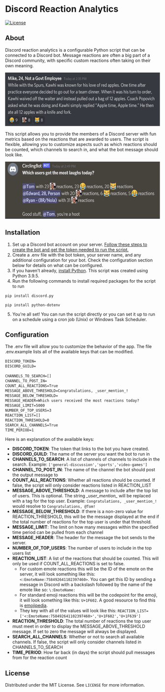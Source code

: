 # Discord Reaction Analytics

[![License](https://img.shields.io/github/license/tommyduggs/discord_reaction_anlytics)](https://github.com/tommyduggs/discord_reaction_anlytics)
## About

Discord reaction analytics is a configurable Python script that can be connected to a Discord bot. Message reactions are often a big part of a Discord community, with specific custom reactions often taking on their own meaning.

<img src="readme_assets/screenshot1.png" width="600px" height="174px"></img>

This script allows you to provide the members of a Discord server with fun metrics based on the reactions that are awarded to users. The script is flexible, allowing you to customize aspects such as which reactions should be counted, which channels to search in, and what the bot message should look like.

<img src="readme_assets/screenshot2.png" width="600px" height="186px" />

## Installation

1. Set up a Discord bot account on your server. [Follow these steps to create the bot and get the token needed to run the script.](https://discordpy.readthedocs.io/en/stable/discord.html)
2. Create a .env file with the bot token, your server name, and any additional configuration for your bot. Check the configuration section below for details on what can be configured.
3. If you haven't already, [install Python](https://www.python.org/downloads/). This script was created using Python 3.9.5.
4. Run the following commands to install required packages for the script to run
```
pip install discord.py
```
```
pip install python-dotenv
```
5. You're all set! You can run the script directly or you can set it up to run on a schedule using a cron job (Unix) or Windows Task Scheduler.

## Configuration

The .env file will allow you to customize the behavior of the app. The file .env.example lists all of the available keys that can be modified.

```
DISCORD_TOKEN=
DISCORD_GUILD=

CHANNELS_TO_SEARCH=[]
CHANNEL_TO_POST_IN=
COUNT_ALL_REACTIONS=True
MESSAGE_ABOVE_THRESHOLD=Congratulations, _user_mention_!
MESSAGE_BELOW_THRESHOLD=
MESSAGE_HEADER=Which users received the most reactions today?
MESSAGE_LIMIT=5000
NUMBER_OF_TOP_USERS=3
REACTION_LIST=[]
REACTION_THRESHOLD=0
SEARCH_ALL_CHANNELS=True
TIME_PERIOD=1
```
Here is an explanation of the available keys:
- **DISCORD_TOKEN**: The token that links to the bot you have created.
- **DISCORD_GUILD**: The name of the server you want the bot to run in
- **CHANNELS_TO_SEARCH**: A list of channels of channels to include in the search. Example: `['general-discussion','sports','video-games']`
- **CHANNEL_TO_POST_IN**: The name of the channel the bot should post the output message to
- **COUNT_ALL_REACTIONS**: Whether all reactions should be counted. If false, the script will only consider reactions listed in REACTION_LIST
- **MESSAGE_ABOVE_THRESHOLD**: A message to include after the top list of users. This is optional. The string *\_user_mention_* will be replaced with a tag for the top user. Example: `Congratulations, _user_mention_!` would resolve to `Congratulations, @Tom!`
- **MESSAGE_BELOW_THRESHOLD**: If there is a non-zero value for REACTION_THRESHOLD, this will be the message displayed at the end if the total number of reactions for the top user is under that threshold.
- **MESSAGE_LIMIT**: The limit on how many messages within the specified time period can be pulled from each channel
- **MESSAGE_HEADER**: The header for the message the bot sends to the server.
- **NUMBER_OF_TOP_USERS**: The number of users to include in the top users list
- **REACTION_LIST**: A list of the reactions that should be counted. This will only be used if COUNT_ALL_REACTIONS is set to false.
     - For custom emote reactions this will be the ID of the emote on the server, it will look something like this: `<:EmoteName:758492641102397460>`. You can get this ID by sending a message in Discord with a backslash followed by the name of the emote like so: `\:EmoteName:`
     - For standard emoji reactions this will be the codepoint for the emoji, it will look something like this: `U+1F602`. A good resource to find this is [emojipedia](https://emojipedia.org/).
     - They key with all of the values will look like this: `REACTION_LIST=['<:EmoteName:758492641102397460>','U+1F602','U+1F639']`
- **REACTION_THRESHOLD**: The total number of reactions the top user must meet in order to display the MESSAGE_ABOVE_THRESHOLD message. If set to zero the message will always be displayed.
- **SEARCH_ALL_CHANNELS**: Whether or not to search all available channels. If false, the script will only consider channels listed in CHANNELS_TO_SEARCH
- **TIME_PERIOD**: How far back (in days) the script should pull messages from for the reaction count

## License

Distributed under the MIT License. See `LICENSE` for more information.
